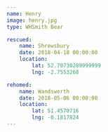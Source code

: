 ```yaml
---
name: Henry
image: henry.jpg
type: WHSmith Bear

rescued:
    name: Shrewsbury
    date: 2018-04-18 00:00:00
    location:
        lat: 52.70730289999999
        lng: -2.7553268

rehomed:
    name: Wandsworth
    date: 2018-05-06 00:00:00
    location:
        lat: 51.4570716
        lng: -0.1817824
---
```

